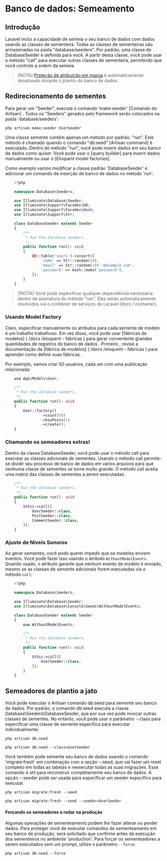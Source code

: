 # Banco de dados: Semeamento

<a name="introduction"></a>
## Introdução

Laravel inclui a capacidade de semeia o seu banco de dados com dados usando as classes de sementeira. Todas as classes de sementeiras são armazenadas na pasta "database/seeders". Por padrão, uma classe de DatabaseSeeder é definida para você. A partir desta classe, você pode usar o método "call" para executar outras classes de sementeira, permitindo que você controle a ordem da semeia.

> [NOTA]
> [Proteção de atribuição em massa](/docs/eloquent#mass-assignment) é automaticamente desativado durante o plantio do banco de dados.

<a name="writing-seeders"></a>
## Redirecionamento de sementes

Para gerar um "Seeder", execute o comando 'make:seeder' [Comando do Artisan] . Todos os "Seeders" gerados pelo framework serão colocados na pasta 'database/seeders':

```shell
php artisan make:seeder UserSeeder
```

Uma classe semente contém apenas um método por padrão: "run". Este método é chamado quando o comando "db:seed" [Artisan command] é executado. Dentro do método "run", você pode inserir dados em seu banco de dados como quiser. Você pode usar o [query builder] para inserir dados manualmente ou usar o [Eloquent model factories].

Como exemplo vamos modificar a classe padrão 'DatabaseSeeder' e adicionar um comando de inserção de banco de dados no método 'run':

```php
    <?php

    namespace Database\Seeders;

    use Illuminate\Database\Seeder;
    use Illuminate\Support\Facades\DB;
    use Illuminate\Support\Facades\Hash;
    use Illuminate\Support\Str;

    class DatabaseSeeder extends Seeder
    {
        /**
         * Run the database seeders.
         */
        public function run(): void
        {
            DB::table('users')->insert([
                'name' => Str::random(10),
                'email' => Str::random(10).'@example.com',
                'password' => Hash::make('password'),
            ]);
        }
    }
```

> (!NOTA)
> Você pode especificar qualquer dependência necessária dentro da assinatura do método "run". Eles serão automaticamente resolvidos via o contêiner de serviços do Laravel [docs / container].

<a name="using-model-factories"></a>
### Usando Model Factory

Claro, especificar manualmente os atributos para cada semente de modelo é um trabalho trabalhoso. Em vez disso, você pode usar [fábricas de modelos] ( /docs /eloquent - fábricas ) para gerar conveniente grandes quantidades de registros do banco de dados . Primeiro , revise a documentação da [fábrica de modelos] ( /docs /eloquent - fábricas ) para aprender como definir suas fábricas .

Por exemplo, vamos criar 50 usuários, cada um com uma publicação relacionada:

```php
    use App\Models\User;

    /**
     * Run the database seeders.
     */
    public function run(): void
    {
        User::factory()
                ->count(50)
                ->hasPosts(1)
                ->create();
    }
```

<a name="calling-additional-seeders"></a>
### Chamando os semeadores extras!

Dentro da classe DatabaseSeeder, você pode usar o método call para executar as classes adicionais de sementes. Usando o método call permite-se dividir seu processo de banco de dados em vários arquivos para que nenhuma classe de sementes se torne muito grande. O método call aceita uma matriz das classes de sementes a serem executadas:

```php
    /**
     * Run the database seeders.
     */
    public function run(): void
    {
        $this->call([
            UserSeeder::class,
            PostSeeder::class,
            CommentSeeder::class,
        ]);
    }
```

<a name="muting-model-events"></a>
### Ajuste de Níveis Sonoros

Ao gerar sementes, você pode querer impedir que os modelos enviem eventos. Você pode fazer isso usando o atributo `WithoutModelEvents`. Quando usado, o atributo garante que nenhum evento de modelo é enviado, mesmo se as classes de semente adicionais forem executadas via o método `call`:

```php
    <?php

    namespace Database\Seeders;

    use Illuminate\Database\Seeder;
    use Illuminate\Database\Console\Seeds\WithoutModelEvents;

    class DatabaseSeeder extends Seeder
    {
        use WithoutModelEvents;

        /**
         * Run the database seeders.
         */
        public function run(): void
        {
            $this->call([
                UserSeeder::class,
            ]);
        }
    }
```

<a name="running-seeders"></a>
## Semeadores de plantio a jato

Você pode executar o Artisan comando db:seed para semente seu banco de dados. Por padrão, o comando db:seed executa a classe Database\Seeders\DatabaseSeeder, que por sua vez pode invocar outras classes de sementes. No entanto, você pode usar o parâmetro --class para especificar uma classe de semente específica para executar individualmente:

```shell
php artisan db:seed

php artisan db:seed --class=UserSeeder
```

Você também pode semente seu banco de dados usando o comando 'migrate:fresh' em combinação com a opção --seed, que vai fazer um reset completo em todas as tabelas e reexecutar todas as suas migrações. Esse comando é útil para reconstruir completamente seu banco de dados. A opção --seeder pode ser usada para especificar um seeder específico para executar.

```shell
php artisan migrate:fresh --seed

php artisan migrate:fresh --seed --seeder=UserSeeder 
```

<a name="forcing-seeding-production"></a>
#### Forçando os semeadores a rodar na produção

Algumas operações de sementeamento podem lhe fazer alterar ou perder dados. Para proteger você de executar comandos de sementeamento em seu banco de produção, será solicitado que confirme antes da execução dos sementeiros no ambiente 'production'. Para forçar os sementeadores a serem executados sem um prompt, utilize o parâmetro `--force`:

```shell
php artisan db:seed --force
```
